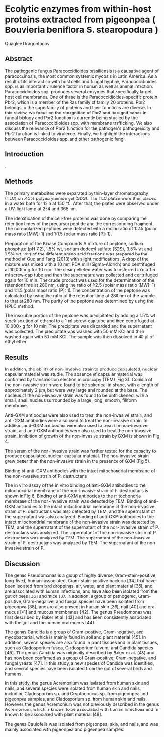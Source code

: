 # Ecolytic enzymes from within-host proteins extracted from pigeonpea ( Bouvieria beniflora S. stearopodura )
Quaglee Dragontacos


## Abstract
The pathogenic fungus Paracoccidioides brasiliensis is a causative agent of paracoccinosis, the most common systemic mycosis in Latin America. As a result of its interaction with host cells and fungal hyphae, Paracoccidioides spp. is an important virulence factor in human as well as animal infection. Paracoccidioides spp. produces several enzymes that specifically target host cell membranes. One of these is the Paracoccidioides-specific protein Pbr2, which is a member of the Ras family of family 20 proteins. Pbr2 belongs to the superfamily of proteins and their functions are diverse. In this review, we focus on the recognition of Pbr2 and its significance in fungal biology and Pbr2 function is currently being studied by the association of Paracoccidioides spp. with membrane trafficking. We also discuss the relevance of Pbr2 function for the pathogen's pathogenicity and Pbr2 function is linked to virulence. Finally, we highlight the interactions between Paracoccidioides spp. and other pathogenic fungi.


## Introduction
.


## Methods
The primary metabolites were separated by thin-layer chromatography (TLC) on .45% polyacrylamide gel (SDS). The TLC plates were then placed in a water bath for 12 h at 150 °C. After that, the plates were observed under a UV-light lamp at 254 and 365 nm.

The identification of the cell-free proteins was done by comparing the retention times of the precursor peptide and the corresponding fragment. The non-polarized peptides were detected with a molar ratio of 1:2.5 (polar mass ratio [MW]: 1) and 1:1.5 (polar mass ratio [P]: 1).

Preparation of the Kinase Compounds
A mixture of peptone, sodium phosphate (pH 7.2), 1.5% wt, sodium dodecyl sulfate (SDS), 3.5% wt and 1.5% wt (v/v) of the different amino acid fractions was prepared by the method of Guo and Fang (2013) with slight modifications. A drop of the mixture was mixed with a 10 mm PDA mill (Sigma-Aldrich) and centrifuged at 10,000× g for 10 min. The clear pelleted water was transferred into a 1.5 ml screw-cap tube and then the supernatant was collected and centrifuged again for 10 min. The crude product was used for the determination of the retention time at 280 nm, using the ratio of 1:2.5 (polar mass ratio [MW]: 1) and 1:1.5 (polar mass ratio [P]: 1). The concentration of the peptone was calculated by using the ratio of the retention time at 280 nm of the sample to that at 280 nm. The purity of the peptone was determined by using the HPLC method.

The insoluble portion of the peptone was precipitated by adding a 1.5% wt stock solution of ethanol to a 1 ml screw-cap tube and then centrifuged at 10,000× g for 10 min. The precipitate was discarded and the supernatant was collected. The precipitate was washed with 50 mM KCl and then washed again with 50 mM KCl. The sample was then dissolved in 40 µl of ethyl ether.


## Results
In addition, the ability of non-invasive strain to produce capsulated, nuclear capsular material was studie. The absence of capsular material was confirmed by transmission electron microscopy (TEM) (Fig 3). Conidia of the non-invasive strain were found to be spherical in shape, with a length of approximately 2 µm, but were very large and rounded at the base. The nucleus of the non-invasive strain was found to be unthickened, with a small, small nucleus surrounded by a large, long, smooth, filiform membrane.

Anti-GXM antibodies were also used to treat the non-invasive strain, and anti-GXM antibodies were also used to treat the non-invasive strain. In addition, anti-GXM antibodies were also used to treat the non-invasive strain, and anti-GXM antibodies were also used to treat the non-invasive strain. Inhibition of growth of the non-invasive strain by GXM is shown in Fig 4.

The serum of the non-invasive strain was further tested for the capacity to produce capsulated, nuclear capsular material. The non-invasive strain grew better than the non-invasive strain in the presence of GXM (Fig 5).

Binding of anti-GXM antibodies with the intact mitochondrial membrane of the non-invasive strain of P. destructans

The in vitro assay of the in vitro binding of anti-GXM antibodies to the mitochondrial membrane of the non-invasive strain of P. destructans is shown in Fig 6. Binding of anti-GXM antibodies to the mitochondrial membrane of the non-invasive strain was detected by TEM. Binding of anti-GXM antibodies to the intact mitochondrial membrane of the non-invasive strain of P. destructans was also detected by TEM, and the supernatant of the supernatant was also analyzed. Binding of anti-GXM antibodies to the intact mitochondrial membrane of the non-invasive strain was detected by TEM, and the supernatant of the supernatant of the non-invasive strain of P. destructans was analyzed. The supernatant of the non-invasive strain of P. destructans was analyzed by TEM. The supernatant of the non-invasive strain of P. destructans was analyzed by TEM. The supernatant of the non-invasive strain of P.


## Discussion

The genus Pseudomonas is a group of highly diverse, Gram-stain-positive, long-lived, human-associated, Gram-stain-positive bacteria [34] that have been isolated from bird droppings, air, water, and plant material [35], and are associated with human infections, and have also been isolated from the gut of bees [36] and mice [37. In addition, a group of pathogenic, Gram-positive, Gram-negative, and fungal species have been isolated from pigeonpea [38], and are also present in human skin [39], nail [40] and oral mucus [41] and mucous membranes [42]. The genus Pseudomonas was first described by Baker et al. [43] and has been consistently associated with the gut and the human oral mucus [44].

The genus Candida is a group of Gram-positive, Gram-negative, and mycobacterial, which is mainly found in soil and plant material [45]. In addition, several species are also found in plant tissues and in plant tissues, such as Cladosporium fusca, Cladosporium fulvum, and Candida species [46]. The genus Candida was originally described by Baker et al. [43] and has now been confirmed as a group of Gram-positive, Gram-negative, and fungal yeasts [47]. In this study, a new species of Candida was identified, and several species have been isolated from the gut of several birds and humans.

In this study, the genus Acremonium was isolated from human skin and nails, and several species were isolated from human skin and nails, including Cladosporium sp. and Cryptococcus sp. from pigeonpea and pigeonpea samples, and Cladosporium sp. from human skin and nails. However, the genus Acremonium was not previously described in the genus Acremonium, which is known to be associated with human infections and is known to be associated with plant material [48].

The genus Caulofelis was isolated from pigeonpea, skin, and nails, and was mainly associated with pigeonpea and pigeonpea samples.
